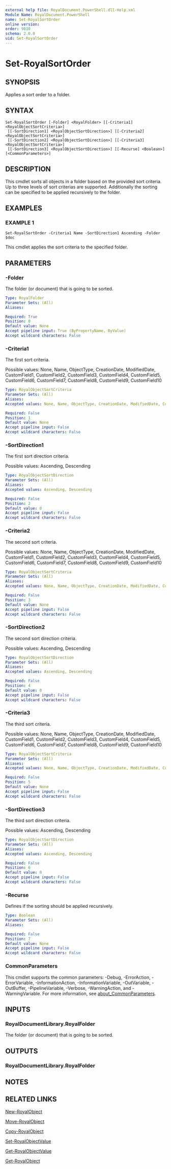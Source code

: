 ```yaml
---
external help file: RoyalDocument.PowerShell.dll-Help.xml
Module Name: RoyalDocument.PowerShell
name: Set-RoyalSortOrder
online version:
order: 9810
schema: 2.0.0
uid: Set-RoyalSortOrder
---
```


# Set-RoyalSortOrder

## SYNOPSIS
Applies a sort order to a folder.

## SYNTAX

```
Set-RoyalSortOrder [-Folder] <RoyalFolder> [[-Criteria1] <RoyalObjectSortCriteria>]
 [[-SortDirection1] <RoyalObjectSortDirection>] [[-Criteria2] <RoyalObjectSortCriteria>]
 [[-SortDirection2] <RoyalObjectSortDirection>] [[-Criteria3] <RoyalObjectSortCriteria>]
 [[-SortDirection3] <RoyalObjectSortDirection>] [[-Recurse] <Boolean>] [<CommonParameters>]
```

## DESCRIPTION
This cmdlet sorts all objects in a folder based on the provided sort criteria.
Up to three levels of sort criterias are supported.
Additionally the sorting can be specified to be applied recursively to the folder.

## EXAMPLES

### EXAMPLE 1
```
Set-RoyalSortOrder -Criteria1 Name -SortDirection1 Ascending -Folder $doc
```

This cmdlet applies the sort criteria to the specified folder.

## PARAMETERS

### -Folder
The folder (or document) that is going to be sorted.

```yaml
Type: RoyalFolder
Parameter Sets: (All)
Aliases:

Required: True
Position: 0
Default value: None
Accept pipeline input: True (ByPropertyName, ByValue)
Accept wildcard characters: False
```

### -Criteria1
The first sort criteria.

Possible values: None, Name, ObjectType, CreationDate, ModifiedDate, CustomField1, CustomField2, CustomField3, CustomField4, CustomField5, CustomField6, CustomField7, CustomField8, CustomField9, CustomField10

```yaml
Type: RoyalObjectSortCriteria
Parameter Sets: (All)
Aliases:
Accepted values: None, Name, ObjectType, CreationDate, ModifiedDate, CustomField1, CustomField2, CustomField3, CustomField4, CustomField5, CustomField6, CustomField7, CustomField8, CustomField9, CustomField10

Required: False
Position: 1
Default value: None
Accept pipeline input: False
Accept wildcard characters: False
```

### -SortDirection1
The first sort direction criteria.

Possible values: Ascending, Descending

```yaml
Type: RoyalObjectSortDirection
Parameter Sets: (All)
Aliases:
Accepted values: Ascending, Descending

Required: False
Position: 2
Default value: 0
Accept pipeline input: False
Accept wildcard characters: False
```

### -Criteria2
The second sort criteria.

Possible values: None, Name, ObjectType, CreationDate, ModifiedDate, CustomField1, CustomField2, CustomField3, CustomField4, CustomField5, CustomField6, CustomField7, CustomField8, CustomField9, CustomField10

```yaml
Type: RoyalObjectSortCriteria
Parameter Sets: (All)
Aliases:
Accepted values: None, Name, ObjectType, CreationDate, ModifiedDate, CustomField1, CustomField2, CustomField3, CustomField4, CustomField5, CustomField6, CustomField7, CustomField8, CustomField9, CustomField10

Required: False
Position: 3
Default value: None
Accept pipeline input: False
Accept wildcard characters: False
```

### -SortDirection2
The second sort direction criteria.

Possible values: Ascending, Descending

```yaml
Type: RoyalObjectSortDirection
Parameter Sets: (All)
Aliases:
Accepted values: Ascending, Descending

Required: False
Position: 4
Default value: 0
Accept pipeline input: False
Accept wildcard characters: False
```

### -Criteria3
The third sort criteria.

Possible values: None, Name, ObjectType, CreationDate, ModifiedDate, CustomField1, CustomField2, CustomField3, CustomField4, CustomField5, CustomField6, CustomField7, CustomField8, CustomField9, CustomField10

```yaml
Type: RoyalObjectSortCriteria
Parameter Sets: (All)
Aliases:
Accepted values: None, Name, ObjectType, CreationDate, ModifiedDate, CustomField1, CustomField2, CustomField3, CustomField4, CustomField5, CustomField6, CustomField7, CustomField8, CustomField9, CustomField10

Required: False
Position: 5
Default value: None
Accept pipeline input: False
Accept wildcard characters: False
```

### -SortDirection3
The third sort direction criteria.

Possible values: Ascending, Descending

```yaml
Type: RoyalObjectSortDirection
Parameter Sets: (All)
Aliases:
Accepted values: Ascending, Descending

Required: False
Position: 6
Default value: 0
Accept pipeline input: False
Accept wildcard characters: False
```

### -Recurse
Defines if the sorting should be applied recursively.

```yaml
Type: Boolean
Parameter Sets: (All)
Aliases:

Required: False
Position: 7
Default value: None
Accept pipeline input: False
Accept wildcard characters: False
```

### CommonParameters
This cmdlet supports the common parameters: -Debug, -ErrorAction, -ErrorVariable, -InformationAction, -InformationVariable, -OutVariable, -OutBuffer, -PipelineVariable, -Verbose, -WarningAction, and -WarningVariable. For more information, see [about_CommonParameters](http://go.microsoft.com/fwlink/?LinkID=113216).

## INPUTS

### RoyalDocumentLibrary.RoyalFolder
The folder (or document) that is going to be sorted.

## OUTPUTS

### RoyalDocumentLibrary.RoyalFolder
## NOTES

## RELATED LINKS

[New-RoyalObject]()

[Move-RoyalObject]()

[Copy-RoyalObject]()

[Set-RoyalObjectValue]()

[Get-RoyalObjectValue]()

[Get-RoyalObject]()

